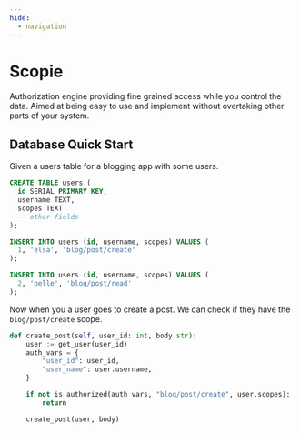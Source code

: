 ```yaml
---
hide:
  - navigation
---
```


# Scopie

Authorization engine providing fine grained access while you control the data.
Aimed at being easy to use and implement without overtaking other parts of your system.

## Database Quick Start
Given a users table for a blogging app with some users.

```sql
CREATE TABLE users (
  id SERIAL PRIMARY KEY,
  username TEXT,
  scopes TEXT
  -- other fields
);

INSERT INTO users (id, username, scopes) VALUES (
  1, 'elsa', 'blog/post/create'
);

INSERT INTO users (id, username, scopes) VALUES (
  2, 'belle', 'blog/post/read'
);
```

Now when you a user goes to create a post.
We can check if they have the `blog/post/create` scope.

```py
def create_post(self, user_id: int, body str):
    user := get_user(user_id)
    auth_vars = {
        "user_id": user_id,
        "user_name": user.username,
    }

    if not is_authorized(auth_vars, "blog/post/create", user.scopes):
        return

    create_post(user, body)
```
